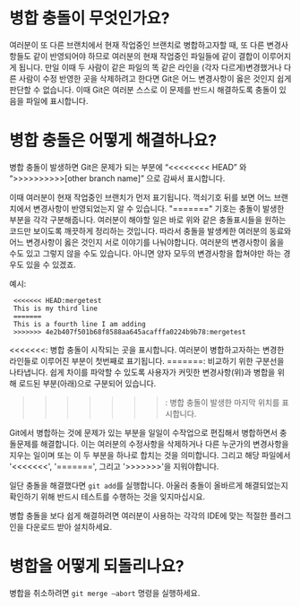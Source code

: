 # 병합 충돌이 무엇인가요?

여러분이 또 다른 브랜치에서 현재 작업중인 브랜치로 병합하고자할 때, 또 다른 변경사항들도 같이 반영되어야 하므로 여러분의 현재 작업중인 파일들에 같이 결합이 이루어지게 됩니다.
만일 이때 두 사람이 같은 파일의 똑 같은 라인을 (각자 다르게)변경했거나 다른 사람이 수정 반영한 곳을 삭제하려고 한다면 Git은 어느 변경사항이 옳은 것인지 쉽게 판단할 수 없습니다. 
이때 Git은 여러분 스스로 이 문제를 반드시 해결하도록 충돌이 있음을 파일에 표시합니다.


# 병합 충돌은 어떻게 해결하나요?

병합 충돌이 발생하면 Git은 문제가 되는 부분에 “<<<<<<<< HEAD” 와 “>>>>>>>>>>[other branch name]” 으로 감싸서 표시합니다.

이때 여러분이 현재 작업중인 브랜치가 먼저 표기됩니다. 꺽쇠기호 뒤를 보면 어느 브랜치에서 변경사항이 반영되었는지 알 수 있습니다.
"=======" 기호는 충돌이 발생한 부분을 각각 구분해줍니다.
여러분이 해야할 일은 바로 위와 같은 충돌표시들을 원하는 코드만 보이도록 깨끗하게 정리하는 것입니다.
따라서 충돌을 발생케한 여러분의 동료와 어느 변경사항이 옳은 것인지 서로 이야기를 나눠야합니다.
여러분의 변경사항이 옳을 수도 있고 그렇지 않을 수도 있습니다. 아니면 양자 모두의 변경사항을 합쳐야만 하는 경우도 있을 수 있겠죠.


예시: 
```
 <<<<<<< HEAD:mergetest
 This is my third line
 =======
 This is a fourth line I am adding
 >>>>>>> 4e2b407f501b68f8588aa645acafffa0224b9b78:mergetest
```

<<<<<<<: 병합 충돌이 시작되는 곳을 표시합니다. 여러분이 병합하고자하는 변경한 라인들로 이루어진 부분이 첫번째로 표기됩니다.
=======: 비교하기 위한 구분선을 나타냅니다. 쉽게 차이를 파악할 수 있도록 사용자가 커밋한 변경사항(위)과 병합을 위해 로드된 부분(아래)으로 구분되어 있습니다. 
>>>>>>>: 병합 충돌이 발생한 마지막 위치를 표시합니다.


Git에서 병합하는 것에 문제가 있는 부분을 일일이 수작업으로 편집해서 병합하면서 충돌문제를 해결합니다.
이는 여러분의 수정사항을 삭제하거나 다른 누군가의 변경사항을 지우는 일이며 또는 이 두 부분을 하나로 합치는 것을 의미합니다.
그리고 해당 파일에서 '<<<<<<<', '=======', 그리고 '>>>>>>>'을 지워야합니다.

일단 충돌을 해결했다면 `git add`를 실행합니다. 
아울러 충돌이 올바르게 해결되었는지 확인하기 위해 반드시 테스트를 수행하는 것을 잊지마십시요.

병합 충돌을 보다 쉽게 해결하려면 여러분이 사용하는 각각의 IDE에 맞는 적절한 플러그인을 다운로드 받아 설치하세요.

# 병합을 어떻게 되돌리나요?
병합을 취소하려면 `git merge —abort` 명령을 실행하세요.
